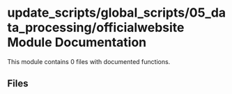 # update_scripts/global_scripts/05_data_processing/officialwebsite Module Documentation

This module contains 0 files with documented functions.

## Files
